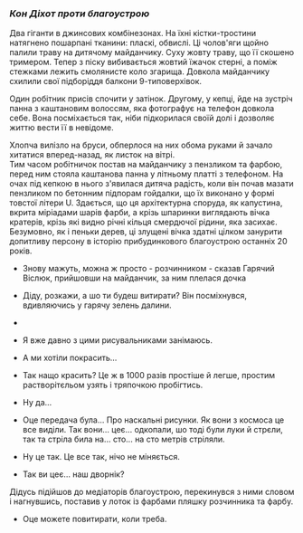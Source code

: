 ### *Кон Діхот проти благоустрою*

Два гіганти в джинсових комбінезонах. На їхні кістки-тростини натягнено пошарпані тканини: пласкі, обвислі. Ці чолов'яги щойно палили траву на дитячому майданчику. Суху жовту траву, що її скошено тримером. Тепер з піску вибивається жовтий їжачок стерні, а поміж стежками лежить смолянисте коло згарища. Довкола майданчику схилили свої підборіддя балкони 9-типоверхівок.

Один робітник присів спочити у затінок. Другому, у кепці, йде на зустріч панна з каштановим волоссям, яка фотографує на телефон довкола себе. Вона посміхається так, ніби підкорилася своїй долі і дозволяє життю вести її в невідоме.

Хлопча вилізло на бруси, обперлося на них обома руками й зачало хитатися вперед-назад, як листок на вітрі.  
Тим часом робітничок постав на майданчику з пензликом та фарбою, перед ним стояла каштанова панна у літньому платті з телефоном. На очах під кепкою в нього з'явилася дитяча радість, коли він почав мазати пензликом по бетонним підпорам гойдалки, що їх виконано у формі товстої  літери U. Здається, що ця архітектурна споруда, як капустина, вкрита міріадами шарів фарби, а крізь шпаринки виглядають вічка кратерів, крізь які видно річні кільця смердючої рідини, яка засихає. Безумовно, як і пеньки дерев, ці злущені вічка здатні цілком занурити допитливу персону в історію прибудинкового благоустрою останніх 20 років.

- Знову мажуть, можна ж просто - розчинником - сказав Гарячий Віслюк, прийшовши на майданчик, за ним плелася дочка 

- Діду, розкажи, а шо ти будеш витирати?
Він посміхнувся, вдивляючись у гарячу зелень далини.  
-
- Я вже давно з цими рисувальниками занімаюсь. 


- А ми хотіли покрасить...
- Так нащо красить? Це ж в 1000 разів простіше й легше, простим растворітєльом узять і тряпочкою пробігтись. 
- Ну да...
- Оце передача була... Про наскальні рисунки. Як вони з космоса це все виділи. Так вони... цеє... одкопали, шо тоді були луки й стрєли, так та стріла била на... сто... на сто метрів стріляли.
- Ну це так. Це все так, нічо не міняється.
- Так ви цеє... наш дворнік?


Дідусь підійшов до медіаторів благоустрою, перекинувся з ними словом і нагнувшись, поставив у лоток із фарбами пляшку розчинника та фарбу.
- Оце можете повитирати, коли треба.

